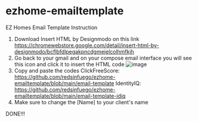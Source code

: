# ezhome-emailtemplate
EZ Homes Email Template Instruction
1. Download Insert HTML by Designmodo on this link https://chromewebstore.google.com/detail/insert-html-by-designmodo/bcflbfdlpegakpncdgmejelcolhmfkjh
2. Go back to your gmail and on your compose email interface you will see this icon and click it to insert the HTML code ![image](https://github.com/redsinfuego/ezhome-emailtemplate/assets/153765705/4c1188c3-df88-41f4-980c-b24b20957eec)
3. Copy and paste the codes
ClickFreeScore: https://github.com/redsinfuego/ezhome-emailtemplate/blob/main/email-template
IdentityIQ: https://github.com/redsinfuego/ezhome-emailtemplate/blob/main/email-template-idiq
5. Make sure to change the [Name] to your client's name

DONE!!!
